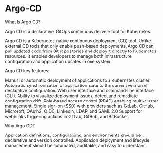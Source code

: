 # Argo-CD
What Is Argo CD?

Argo CD is a declarative, GitOps continuous delivery tool for Kubernetes.

Argo CD is a Kubernetes-native continuous deployment (CD) tool. Unlike external CD tools that only enable push-based deployments, Argo CD can pull updated code from Git repositories and deploy it directly to Kubernetes resources. 
It enables developers to manage both infrastructure configuration and application updates in one system


Argo CD key features:

Manual or automatic deployment of applications to a Kubernetes cluster.
Automatic synchronization of application state to the current version of declarative configuration.
Web user interface and command-line interface (CLI).
Ability to visualize deployment issues, detect and remediate configuration drift.
Role-based access control (RBAC) enabling multi-cluster management.
Single sign-on (SSO) with providers such as GitLab, GitHub, Microsoft, OAuth2, OIDC, LinkedIn, LDAP, and SAML 2.0
Support for webhooks triggering actions in GitLab, GitHub, and BitBucket.


Why Argo CD?

Application definitions, configurations, and environments should be declarative and version controlled. 
Application deployment and lifecycle management should be automated, auditable, and easy to understand.



